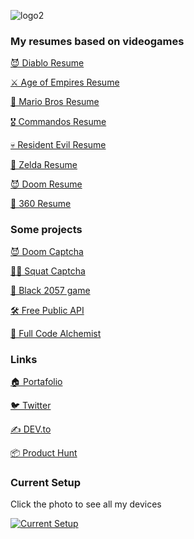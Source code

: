 ![logo2](https://user-images.githubusercontent.com/448403/120072222-00bc5480-c093-11eb-8b2c-a6df25ac04d4.png)

### My resumes based on videogames

[😈 Diablo Resume](https://vivirenremoto.github.io/diablocv/)

[⚔️ Age of Empires Resume](https://vivirenremoto.github.io/ageofcv/en.html)

[🍄 Mario Bros Resume](https://vivirenremoto.github.io/mariocv/en.html)

[🎖️ Commandos Resume](https://vivirenremoto.github.io/commandos/en.html)

[💀 Resident Evil Resume](https://vivirenremoto.github.io/residentevilcv/en.html)

[🏹 Zelda Resume](https://vivirenremoto.github.io/zeldacv/)

[😈 Doom Resume](https://vivirenremoto.github.io/doomcv/en.html)

[🥽 360 Resume](https://vivirenremoto.github.io/360cv/)

### Some projects

[😈 Doom Captcha](https://www.producthunt.com/posts/doom-captcha)

[🏋️‍♀️ Squat Captcha](https://www.producthunt.com/posts/squat-captcha)

[🌙 Black 2057 game](https://vivirenremoto.github.io/black2057game/)

[🛠️ Free Public API](https://github.com/vivirenremoto/free-public-api)

[🧪 Full Code Alchemist](https://github.com/vivirenremoto/full_code_alchemist)

### Links

[🏠 Portafolio](https://vivirenremoto.github.io/)

[🐦 Twitter](https://twitter.com/vivirenremoto)

[✍️ DEV.to](https://dev.to/vivirenremoto/)

[📦 Product Hunt](https://www.producthunt.com/@miquelcamps)

### Current Setup

Click the photo to see all my devices

[![Current Setup](https://user-images.githubusercontent.com/448403/120071892-76272580-c091-11eb-9383-f62414d1f8eb.jpeg)](https://perfectsetup.pro/setups/setup-de-vivirenremoto-version-1-2/)




